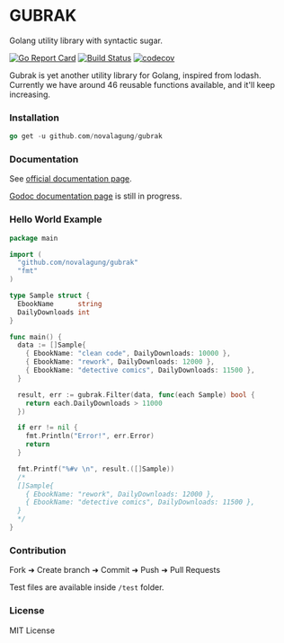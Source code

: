 # GUBRAK

Golang utility library with syntactic sugar.

[![Go Report Card](https://goreportcard.com/badge/github.com/novalagung/gubrak)](https://goreportcard.com/report/github.com/novalagung/gubrak)
[![Build Status](https://travis-ci.org/novalagung/gubrak.svg?branch=master)](https://travis-ci.org/novalagung/gubrak)
[![codecov](https://codecov.io/gh/novalagung/gubrak/branch/master/graph/badge.svg)](https://codecov.io/gh/novalagung/gubrak)

Gubrak is yet another utility library for Golang, inspired from lodash. Currently we have around 46 reusable functions available, and it'll keep increasing.

### Installation

```go
go get -u github.com/novalagung/gubrak
```

### Documentation

See [official documentation page](https://gubrak.github.io/#/documentation).

[Godoc documentation page](http://godoc.org/github.com/novalagung/gubrak) is still in progress.

### Hello World Example

```go
package main

import (
  "github.com/novalagung/gubrak"
  "fmt"
)

type Sample struct {
  EbookName      string
  DailyDownloads int
}

func main() {
  data := []Sample{
    { EbookName: "clean code", DailyDownloads: 10000 },
    { EbookName: "rework", DailyDownloads: 12000 },
    { EbookName: "detective comics", DailyDownloads: 11500 },
  }

  result, err := gubrak.Filter(data, func(each Sample) bool {
    return each.DailyDownloads > 11000
  })

  if err != nil {
    fmt.Println("Error!", err.Error)
    return
  }

  fmt.Printf("%#v \n", result.([]Sample))
  /*
  []Sample{
    { EbookName: "rework", DailyDownloads: 12000 },
    { EbookName: "detective comics", DailyDownloads: 11500 },
  }
  */
}
```

### Contribution

Fork ➜ Create branch ➜ Commit ➜ Push ➜ Pull Requests

Test files are available inside `/test` folder.

### License

MIT License
